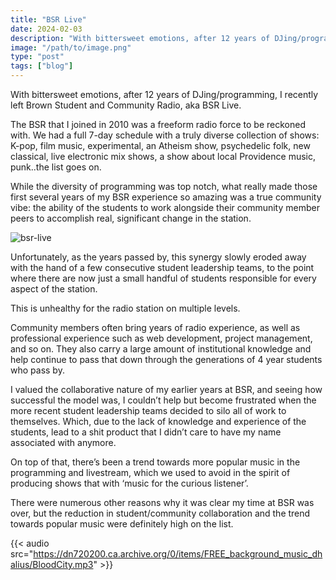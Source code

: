 ```yaml
---
title: "BSR Live"
date: 2024-02-03
description: "With bittersweet emotions, after 12 years of DJing/programming, I recently said goodbye to BSR Live."
image: "/path/to/image.png"
type: "post"
tags: ["blog"]
---
```


With bittersweet emotions, after 12 years of DJing/programming, I recently left Brown Student and Community Radio, aka BSR Live.

The BSR that I joined in 2010 was a freeform radio force to be reckoned with. We had a full 7-day schedule with a truly diverse collection of shows: K-pop, film music, experimental, an Atheism show, psychedelic folk, new classical, live electronic mix shows, a show about local Providence music, punk..the list goes on.

While the diversity of programming was top notch, what really made those first several years of my BSR experience so amazing was a true community vibe: the ability of the students to work alongside their community member peers to accomplish real, significant change in the station.

![bsr-live](/posts/bsrlive/bsrlive-square.jpg)

Unfortunately, as the years passed by, this synergy slowly eroded away with the hand of a few consecutive student leadership teams, to the point where there are now just a small handful of students responsible for every aspect of the station.

This is unhealthy for the radio station on multiple levels.

Community members often bring years of radio experience, as well as professional experience such as web development, project management, and so on. They also carry a large amount of institutional knowledge and help continue to pass that down through the generations of 4 year students who pass by.

I valued the collaborative nature of my earlier years at BSR, and seeing how successful the model was, I couldn’t help but become frustrated when the more recent student leadership teams decided to silo all of work to themselves. Which, due to the lack of knowledge and experience of the students, lead to a shit product that I didn’t care to have my name associated with anymore.

On top of that, there’s been a trend towards more popular music in the programming and livestream, which we used to avoid in the spirit of producing shows that with ‘music for the curious listener’.

There were numerous other reasons why it was clear my time at BSR was over, but the reduction in student/community collaboration and the trend towards popular music were definitely high on the list.

{{< audio src="https://dn720200.ca.archive.org/0/items/FREE_background_music_dhalius/BloodCity.mp3" >}}



